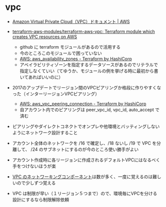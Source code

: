 # vpc

* [Amazon Virtual Private Cloud（VPC）ドキュメント | AWS](https://aws.amazon.com/jp/documentation/vpc/)
* [terraform-aws-modules/terraform-aws-vpc: Terraform module which creates VPC resources on AWS](https://github.com/terraform-aws-modules/terraform-aws-vpc)

    * github に terraform モジュールがあるので活用する
    * 今のところこのモジュールで困っていない
    * [AWS: aws_availability_zones - Terraform by HashiCorp](https://www.terraform.io/docs/providers/aws/d/availability_zones.html)
    * アベイラビリティゾーンを指定するデータソースがあるのでリテラルで指定しなくていい（てゆうか、モジュールの例を挙げる時に最初から書いてあればいいのに）

* 2017のアップデートでリージョン間のVPCピアリングか格段に作りやすくなった（インターリージョンVPCピアリング）

    * [AWS: aws_vpc_peering_connection - Terraform by HashiCorp](https://www.terraform.io/docs/providers/aws/r/vpc_peering.html)
    * 自アカウント内でのピアリングは peer_vpc_id, vpc_id, auto_accept で済む

* ピアリングやダイレクトコネクトでオンプレや他環境とバッティングしないようにネットワーク設計すること
* アカウント全体のネットワークを /16 で確定し、/18 ないし /19 で VPC を分離して、 /24 のサブネットにするのが今のところ使い勝手がよい
* アカウント作成時に各リージョンに作成されるデフォルトVPCにはなるべく手をつけないほうが楽
* [VPC のネットワーキングコンポーネント](https://docs.aws.amazon.com/ja_jp/AmazonVPC/latest/UserGuide/VPC_Networking.html)は数が多く、一度に覚えるのは難しいので少しずつ覚える
* VPC は制限が早い（１リージョン５つまで）ので、環境毎にVPCを分ける設計にするなら制限解除依頼
